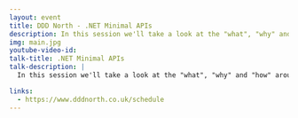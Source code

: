 ```yaml
---
layout: event
title: DDD North - .NET Minimal APIs
description: In this session we'll take a look at the "what", "why" and "how" around the .NET Minimal APIs
img: main.jpg
youtube-video-id: 
talk-title: .NET Minimal APIs
talk-description: |
  In this session we'll take a look at the "what", "why" and "how" around the .NET Minimal APIs and how we can utilize these to make our API faster and more understandable. We'll also cover the new .NET Minimal APIs coming in .NET 7!

links:
  - https://www.dddnorth.co.uk/schedule
---
```


